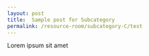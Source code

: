 ```yaml
---
layout: post
title:  Sample post for Subcategory 
permalink: /resource-room/subcategory-C/test
---
```

Lorem ipsum sit amet
